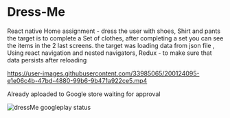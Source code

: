 # Dress-Me
React native Home assignment - dress the user with shoes, Shirt and pants the target is to complete a Set of clothes, after completing a set you can see the items in the 2 last screens.  the target was loading data from json file , Using react navigation and nested navigators, Redux - to make sure that data persists after reloading


https://user-images.githubusercontent.com/33985065/200124095-e1e06c4b-47bd-4880-99b6-9b471a922ce5.mp4


Already aploaded to Google store waiting for approval



![dressMe googleplay status](https://user-images.githubusercontent.com/33985065/200169319-d3284b11-1246-4ea1-9e2f-2a0bf80bedf8.jpg)
